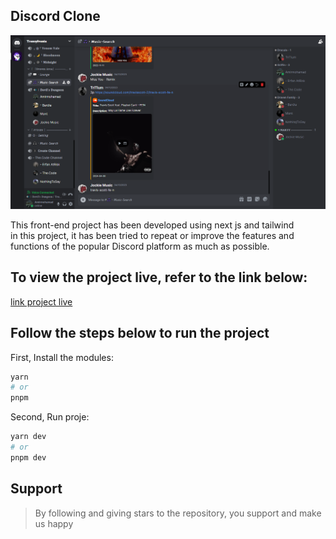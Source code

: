 
## Discord Clone
<img src="https://github.com/Amirmohamadhejazi/discord-clone/blob/main/public/images/discord-clone-preview.png" />

This front-end project has been developed using next js and tailwind
</br>
in this project, it has been tried to repeat or improve the features and functions of the popular Discord platform as much as possible.

## To view the project live, refer to the link below:
<a href="https://discord-clone-seven-gamma.vercel.app/channels/me">link project live</a>

## Follow the steps below to run the project
First, Install the modules:

```bash
yarn
# or
pnpm
```
Second, Run proje:

```bash
yarn dev
# or
pnpm dev
```
<h2>Support</h2>

> By following and giving stars to the repository, you support and make us happy
